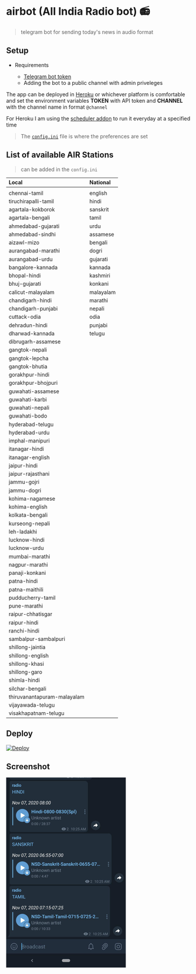 # airbot (All India Radio bot) :radio:
> telegram bot for sending today's news in audio format 


## Setup

* Requirements

    * [Telegram bot token](https://core.telegram.org/bots) 
    * Adding the bot to a public channel with admin priveleges


The app can be deployed in [Heroku](https://devcenter.heroku.com) or whichever platform is comfortable and set the environment variables **TOKEN** with API token and **CHANNEL** with the channel name in format `@channel`

For Heroku I am using the [scheduler addon](https://devcenter.heroku.com/articles/scheduler) to run it everyday at a specified time


> The [`config.ini`](https://github.com/neelabalan/airbot/blob/master/config.ini) file is where the preferences are set 


## List of available AIR Stations 
> can be added in the `config.ini`


| Local                       | National  |   
| :-------------------------- | :-------- |
|                             |           |
| chennai-tamil               | english   |
| tiruchirapalli-tamil        | hindi     |
| agartala-kokborok           | sanskrit  |
| agartala-bengali            | tamil     |
| ahmedabad-gujarati          | urdu      |
| ahmedabad-sindhi            | assamese  |
| aizawl-mizo                 | bengali   |
| aurangabad-marathi          | dogri     |
| aurangabad-urdu             | gujarati  |
| bangalore-kannada           | kannada   |
| bhopal-hindi                | kashmiri  |
| bhuj-gujarati               | konkani   |
| calicut-malayalam           | malayalam |
| chandigarh-hindi            | marathi   |
| chandigarh-punjabi          | nepali    |
| cuttack-odia                | odia      |
| dehradun-hindi              | punjabi   |
| dharwad-kannada             | telugu    |
| dibrugarh-assamese          |
| gangtok-nepali              |
| gangtok-lepcha              |
| gangtok-bhutia              |
| gorakhpur-hindi             |
| gorakhpur-bhojpuri          |
| guwahati-assamese           |
| guwahati-karbi              |
| guwahati-nepali             |
| guwahati-bodo               |
| hyderabad-telugu            |
| hyderabad-urdu              |
| imphal-manipuri             |
| itanagar-hindi              |
| itanagar-english            |
| jaipur-hindi                |
| jaipur-rajasthani           |
| jammu-gojri                 |
| jammu-dogri                 |
| kohima-nagamese             |
| kohima-english              |
| kolkata-bengali             |
| kurseong-nepali             |
| leh-ladakhi                 |
| lucknow-hindi               |
| lucknow-urdu                |
| mumbai-marathi              |
| nagpur-marathi              |
| panaji-konkani              |
| patna-hindi                 |
| patna-maithili              |
| pudducherry-tamil           |
| pune-marathi                |
| raipur-chhatisgar           |
| raipur-hindi                |
| ranchi-hindi                |
| sambalpur-sambalpuri        |
| shillong-jaintia            |
| shillong-english            |
| shillong-khasi              |
| shillong-garo               |
| shimla-hindi                |
| silchar-bengali             |
| thiruvanantapuram-malayalam |
| vijayawada-telugu           |
| visakhapatnam-telugu        |


## Deploy

[![Deploy](https://www.herokucdn.com/deploy/button.svg)](https://heroku.com/deploy)



## Screenshot

<img src="assets/screenshot.jpg" alt="screenshot" style="zoom: 50%;" />

